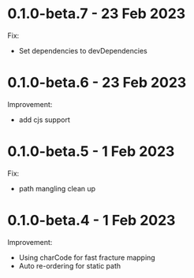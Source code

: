 # 0.1.0-beta.7 - 23 Feb 2023
Fix:
- Set dependencies to devDependencies

# 0.1.0-beta.6 - 23 Feb 2023
Improvement:
- add cjs support

# 0.1.0-beta.5 - 1 Feb 2023
Fix:
- path mangling clean up

# 0.1.0-beta.4 - 1 Feb 2023
Improvement:
- Using charCode for fast fracture mapping
- Auto re-ordering for static path